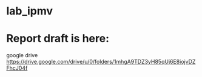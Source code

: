 # lab_ipmv

# Report draft is here:
google drive https://drive.google.com/drive/u/0/folders/1mhgA9TDZ3yH85qUj6E8iojvDZFhcJ04f
